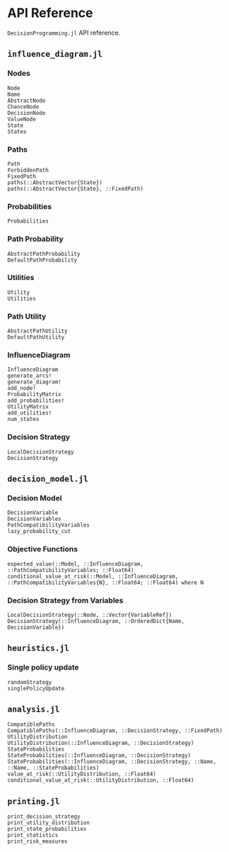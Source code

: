 # API Reference
`DecisionProgramming.jl` API reference.

## `influence_diagram.jl`
### Nodes
```@docs
Node
Name
AbstractNode
ChanceNode
DecisionNode
ValueNode
State
States
```

### Paths
```@docs
Path
ForbiddenPath
FixedPath
paths(::AbstractVector{State})
paths(::AbstractVector{State}, ::FixedPath)
```

### Probabilities
```@docs
Probabilities
```

### Path Probability
```@docs
AbstractPathProbability
DefaultPathProbability
```

### Utilities
```@docs
Utility
Utilities
```

### Path Utility
```@docs
AbstractPathUtility
DefaultPathUtility
```

### InfluenceDiagram
```@docs
InfluenceDiagram
generate_arcs!
generate_diagram!
add_node!
ProbabilityMatrix
add_probabilities!
UtilityMatrix
add_utilities!
num_states
```

### Decision Strategy
```@docs
LocalDecisionStrategy
DecisionStrategy
```


## `decision_model.jl`
### Decision Model
```@docs
DecisionVariable
DecisionVariables
PathCompatibilityVariables
lazy_probability_cut
```

### Objective Functions
```@docs
expected_value(::Model, ::InfluenceDiagram, ::PathCompatibilityVariables; ::Float64)
conditional_value_at_risk(::Model, ::InfluenceDiagram, ::PathCompatibilityVariables{N}, ::Float64; ::Float64) where N
```

### Decision Strategy from Variables
```@docs
LocalDecisionStrategy(::Node, ::Vector{VariableRef})
DecisionStrategy(::InfluenceDiagram, ::OrderedDict{Name, DecisionVariable})
```

## `heuristics.jl`
### Single policy update
```@docs
randomStrategy
singlePolicyUpdate
```

## `analysis.jl`
```@docs
CompatiblePaths
CompatiblePaths(::InfluenceDiagram, ::DecisionStrategy, ::FixedPath)
UtilityDistribution
UtilityDistribution(::InfluenceDiagram, ::DecisionStrategy)
StateProbabilities
StateProbabilities(::InfluenceDiagram, ::DecisionStrategy)
StateProbabilities(::InfluenceDiagram, ::DecisionStrategy, ::Name, ::Name, ::StateProbabilities)
value_at_risk(::UtilityDistribution, ::Float64)
conditional_value_at_risk(::UtilityDistribution, ::Float64)
```

## `printing.jl`
```@docs
print_decision_strategy
print_utility_distribution
print_state_probabilities
print_statistics
print_risk_measures
```
